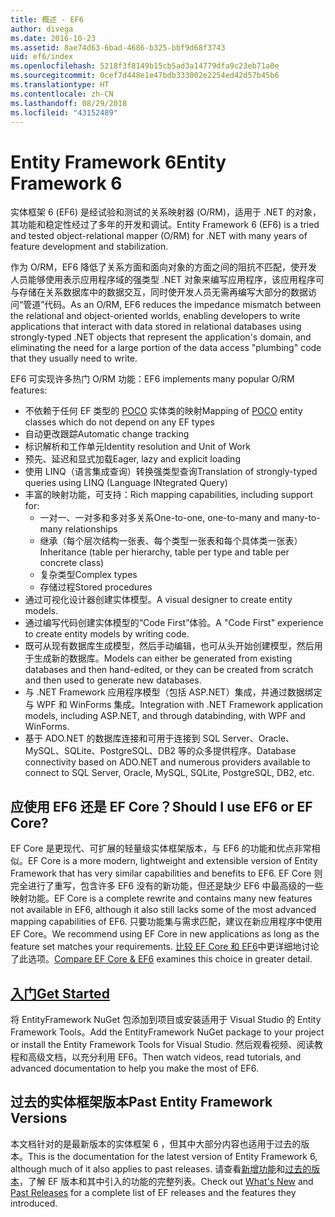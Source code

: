```yaml
---
title: 概述 - EF6
author: divega
ms.date: 2016-10-23
ms.assetid: 8ae74d63-6bad-4686-b325-bbf9d68f3743
uid: ef6/index
ms.openlocfilehash: 5218f3f8149b15cb5ad3a14779dfa9c23eb71a0e
ms.sourcegitcommit: 0cef7d448e1e47bdb333002e2254ed42d57b45b6
ms.translationtype: HT
ms.contentlocale: zh-CN
ms.lasthandoff: 08/29/2018
ms.locfileid: "43152489"
---
```

# <a name="entity-framework-6"></a><span data-ttu-id="fe3f2-102">Entity Framework 6</span><span class="sxs-lookup"><span data-stu-id="fe3f2-102">Entity Framework 6</span></span>
<span data-ttu-id="fe3f2-103">实体框架 6 (EF6) 是经试验和测试的关系映射器 (O/RM)，适用于 .NET 的对象，其功能和稳定性经过了多年的开发和调试。</span><span class="sxs-lookup"><span data-stu-id="fe3f2-103">Entity Framework 6 (EF6) is a tried and tested object-relational mapper (O/RM) for .NET with many years of feature development and stabilization.</span></span>

<span data-ttu-id="fe3f2-104">作为 O/RM，EF6 降低了关系方面和面向对象的方面之间的阻抗不匹配，使开发人员能够使用表示应用程序域的强类型 .NET 对象来编写应用程序，该应用程序可与存储在关系数据库中的数据交互，同时使开发人员无需再编写大部分的数据访问“管道”代码。</span><span class="sxs-lookup"><span data-stu-id="fe3f2-104">As an O/RM, EF6 reduces the impedance mismatch between the relational and object-oriented worlds, enabling developers to write applications that interact with data stored in relational databases using strongly-typed .NET objects that represent the application's domain, and eliminating the need for a large portion of the data access "plumbing" code that they usually need to write.</span></span>

<span data-ttu-id="fe3f2-105">EF6 可实现许多热门 O/RM 功能：</span><span class="sxs-lookup"><span data-stu-id="fe3f2-105">EF6 implements many popular O/RM features:</span></span>
- <span data-ttu-id="fe3f2-106">不依赖于任何 EF 类型的 [POCO](~/ef6/resources/glossary.md#poco) 实体类的映射</span><span class="sxs-lookup"><span data-stu-id="fe3f2-106">Mapping of [POCO](~/ef6/resources/glossary.md#poco) entity classes which do not depend on any EF types</span></span>
- <span data-ttu-id="fe3f2-107">自动更改跟踪</span><span class="sxs-lookup"><span data-stu-id="fe3f2-107">Automatic change tracking</span></span>
- <span data-ttu-id="fe3f2-108">标识解析和工作单元</span><span class="sxs-lookup"><span data-stu-id="fe3f2-108">Identity resolution and Unit of Work</span></span>
- <span data-ttu-id="fe3f2-109">预先、延迟和显式加载</span><span class="sxs-lookup"><span data-stu-id="fe3f2-109">Eager, lazy and explicit loading</span></span>
- <span data-ttu-id="fe3f2-110">使用 LINQ（语言集成查询）转换强类型查询</span><span class="sxs-lookup"><span data-stu-id="fe3f2-110">Translation of strongly-typed queries using LINQ (Language INtegrated Query)</span></span>
- <span data-ttu-id="fe3f2-111">丰富的映射功能，可支持：</span><span class="sxs-lookup"><span data-stu-id="fe3f2-111">Rich mapping capabilities, including support for:</span></span>
  - <span data-ttu-id="fe3f2-112">一对一、一对多和多对多关系</span><span class="sxs-lookup"><span data-stu-id="fe3f2-112">One-to-one, one-to-many and many-to-many relationships</span></span>
  - <span data-ttu-id="fe3f2-113">继承（每个层次结构一张表、每个类型一张表和每个具体类一张表）</span><span class="sxs-lookup"><span data-stu-id="fe3f2-113">Inheritance (table per hierarchy, table per type and table per concrete class)</span></span>
  - <span data-ttu-id="fe3f2-114">复杂类型</span><span class="sxs-lookup"><span data-stu-id="fe3f2-114">Complex types</span></span>
  - <span data-ttu-id="fe3f2-115">存储过程</span><span class="sxs-lookup"><span data-stu-id="fe3f2-115">Stored procedures</span></span>
- <span data-ttu-id="fe3f2-116">通过可视化设计器创建实体模型。</span><span class="sxs-lookup"><span data-stu-id="fe3f2-116">A visual designer to create entity models.</span></span>
- <span data-ttu-id="fe3f2-117">通过编写代码创建实体模型的“Code First”体验。</span><span class="sxs-lookup"><span data-stu-id="fe3f2-117">A "Code First" experience to create entity models by writing code.</span></span>
- <span data-ttu-id="fe3f2-118">既可从现有数据库生成模型，然后手动编辑，也可从头开始创建模型，然后用于生成新的数据库。</span><span class="sxs-lookup"><span data-stu-id="fe3f2-118">Models can either be generated from existing databases and then hand-edited, or they can be created from scratch and then used to generate new databases.</span></span>
- <span data-ttu-id="fe3f2-119">与 .NET Framework 应用程序模型（包括 ASP.NET）集成，并通过数据绑定与 WPF 和 WinForms 集成。</span><span class="sxs-lookup"><span data-stu-id="fe3f2-119">Integration with .NET Framework application models, including ASP.NET, and through databinding, with WPF and WinForms.</span></span>
- <span data-ttu-id="fe3f2-120">基于 ADO.NET 的数据库连接和可用于连接到 SQL Server、Oracle、MySQL、SQLite、PostgreSQL、DB2 等的众多提供程序。</span><span class="sxs-lookup"><span data-stu-id="fe3f2-120">Database connectivity based on ADO.NET and numerous providers available to connect to SQL Server, Oracle, MySQL, SQLite, PostgreSQL, DB2, etc.</span></span>

## <a name="should-i-use-ef6-or-ef-core"></a><span data-ttu-id="fe3f2-121">应使用 EF6 还是 EF Core？</span><span class="sxs-lookup"><span data-stu-id="fe3f2-121">Should I use EF6 or EF Core?</span></span>

<span data-ttu-id="fe3f2-122">EF Core 是更现代、可扩展的轻量级实体框架版本，与 EF6 的功能和优点非常相似。</span><span class="sxs-lookup"><span data-stu-id="fe3f2-122">EF Core is a more modern, lightweight and extensible version of Entity Framework that has very similar capabilities and benefits to EF6.</span></span>
<span data-ttu-id="fe3f2-123">EF Core 则完全进行了重写，包含许多 EF6 没有的新功能，但还是缺少 EF6 中最高级的一些映射功能。</span><span class="sxs-lookup"><span data-stu-id="fe3f2-123">EF Core is a complete rewrite and contains many new features not available in EF6, although it also still lacks some of the most advanced mapping capabilities of EF6.</span></span>
<span data-ttu-id="fe3f2-124">只要功能集与需求匹配，建议在新应用程序中使用 EF Core。</span><span class="sxs-lookup"><span data-stu-id="fe3f2-124">We recommend using EF Core in new applications as long as the feature set matches your requirements.</span></span>
<span data-ttu-id="fe3f2-125">[比较 EF Core 和 EF6](xref:efcore-and-ef6/index)中更详细地讨论了此选项。</span><span class="sxs-lookup"><span data-stu-id="fe3f2-125">[Compare EF Core & EF6](xref:efcore-and-ef6/index) examines this choice in greater detail.</span></span>

## <a name="get-startedef6get-startedmd"></a>[<span data-ttu-id="fe3f2-126">入门</span><span class="sxs-lookup"><span data-stu-id="fe3f2-126">Get Started</span></span>](~/ef6/get-started.md)

<span data-ttu-id="fe3f2-127">将 EntityFramework NuGet 包添加到项目或安装适用于 Visual Studio 的 Entity Framework Tools。</span><span class="sxs-lookup"><span data-stu-id="fe3f2-127">Add the EntityFramework NuGet package to your project or install the Entity Framework Tools for Visual Studio.</span></span> <span data-ttu-id="fe3f2-128">然后观看视频、阅读教程和高级文档，以充分利用 EF6。</span><span class="sxs-lookup"><span data-stu-id="fe3f2-128">Then watch videos, read tutorials, and advanced documentation to help you make the most of EF6.</span></span>

## <a name="past-entity-framework-versions"></a><span data-ttu-id="fe3f2-129">过去的实体框架版本</span><span class="sxs-lookup"><span data-stu-id="fe3f2-129">Past Entity Framework Versions</span></span>

<span data-ttu-id="fe3f2-130">本文档针对的是最新版本的实体框架 6 ，但其中大部分内容也适用于过去的版本。</span><span class="sxs-lookup"><span data-stu-id="fe3f2-130">This is the documentation for the latest version of Entity Framework 6, although much of it also applies to past releases.</span></span>
<span data-ttu-id="fe3f2-131">请查看[新增功能](~/ef6/what-is-new/index.md)和[过去的版本](~/ef6/what-is-new/past-releases.md)，了解 EF 版本和其中引入的功能的完整列表。</span><span class="sxs-lookup"><span data-stu-id="fe3f2-131">Check out [What's New](~/ef6/what-is-new/index.md) and [Past Releases](~/ef6/what-is-new/past-releases.md) for a complete list of EF releases and the features they introduced.</span></span>

